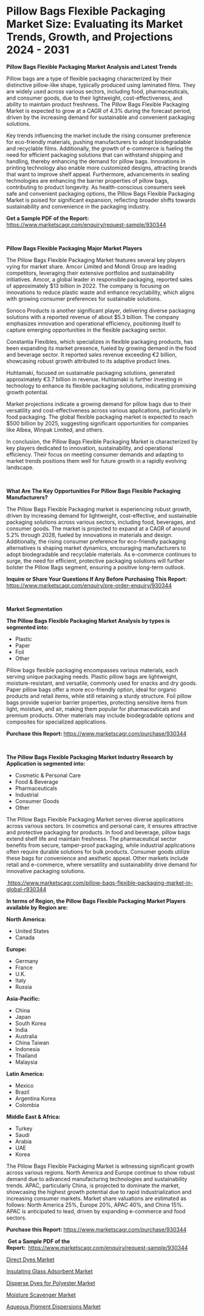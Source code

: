 <p><h1>Pillow Bags Flexible Packaging Market Size: Evaluating its Market Trends, Growth, and Projections 2024 - 2031</h1></p><p><strong>Pillow Bags Flexible Packaging Market Analysis and Latest Trends</strong></p>
<p><p>Pillow bags are a type of flexible packaging characterized by their distinctive pillow-like shape, typically produced using laminated films. They are widely used across various sectors, including food, pharmaceuticals, and consumer goods, due to their lightweight, cost-effectiveness, and ability to maintain product freshness. The Pillow Bags Flexible Packaging Market is expected to grow at a CAGR of 4.3% during the forecast period, driven by the increasing demand for sustainable and convenient packaging solutions.</p><p>Key trends influencing the market include the rising consumer preference for eco-friendly materials, pushing manufacturers to adopt biodegradable and recyclable films. Additionally, the growth of e-commerce is fueling the need for efficient packaging solutions that can withstand shipping and handling, thereby enhancing the demand for pillow bags. Innovations in printing technology also enable more customized designs, attracting brands that want to improve shelf appeal. Furthermore, advancements in sealing technologies are enhancing the barrier properties of pillow bags, contributing to product longevity. As health-conscious consumers seek safe and convenient packaging options, the Pillow Bags Flexible Packaging Market is poised for significant expansion, reflecting broader shifts towards sustainability and convenience in the packaging industry.</p></p>
<p><strong>Get a Sample PDF of the Report:&nbsp;</strong> <a href="https://www.marketscagr.com/enquiry/request-sample/930344?utm_campaign=1197&utm_medium=2&utm_source=Github&utm_content=ia&utm_term=03122024&utm_id=pillow-bags-flexible-packaging">https://www.marketscagr.com/enquiry/request-sample/930344</a></p>
<p>&nbsp;</p>
<p><strong>Pillow Bags Flexible Packaging Major Market Players</strong></p>
<p><p>The Pillow Bags Flexible Packaging Market features several key players vying for market share. Amcor Limited and Mondi Group are leading competitors, leveraging their extensive portfolios and sustainability initiatives. Amcor, a global leader in responsible packaging, reported sales of approximately $13 billion in 2022. The company is focusing on innovations to reduce plastic waste and enhance recyclability, which aligns with growing consumer preferences for sustainable solutions.</p><p>Sonoco Products is another significant player, delivering diverse packaging solutions with a reported revenue of about $5.3 billion. The company emphasizes innovation and operational efficiency, positioning itself to capture emerging opportunities in the flexible packaging sector. </p><p>Constantia Flexibles, which specializes in flexible packaging products, has been expanding its market presence, fueled by growing demand in the food and beverage sector. It reported sales revenue exceeding €2 billion, showcasing robust growth attributed to its adaptive product lines.</p><p>Huhtamaki, focused on sustainable packaging solutions, generated approximately €3.7 billion in revenue. Huhtamaki is further investing in technology to enhance its flexible packaging solutions, indicating promising growth potential.</p><p>Market projections indicate a growing demand for pillow bags due to their versatility and cost-effectiveness across various applications, particularly in food packaging. The global flexible packaging market is expected to reach $500 billion by 2025, suggesting significant opportunities for companies like Albea, Winpak Limited, and others.</p><p>In conclusion, the Pillow Bags Flexible Packaging Market is characterized by key players dedicated to innovation, sustainability, and operational efficiency. Their focus on meeting consumer demands and adapting to market trends positions them well for future growth in a rapidly evolving landscape.</p></p>
<p>&nbsp;</p>
<p><strong>What Are The Key Opportunities For Pillow Bags Flexible Packaging Manufacturers?</strong></p>
<p><p>The Pillow Bags Flexible Packaging market is experiencing robust growth, driven by increasing demand for lightweight, cost-effective, and sustainable packaging solutions across various sectors, including food, beverages, and consumer goods. The market is projected to expand at a CAGR of around 5.2% through 2028, fueled by innovations in materials and design. Additionally, the rising consumer preference for eco-friendly packaging alternatives is shaping market dynamics, encouraging manufacturers to adopt biodegradable and recyclable materials. As e-commerce continues to surge, the need for efficient, protective packaging solutions will further bolster the Pillow Bags segment, ensuring a positive long-term outlook.</p></p>
<p><strong>Inquire or Share Your Questions If Any Before Purchasing This Report:</strong> <a href="https://www.marketscagr.com/enquiry/pre-order-enquiry/930344?utm_campaign=1197&utm_medium=2&utm_source=Github&utm_content=ia&utm_term=03122024&utm_id=pillow-bags-flexible-packaging">https://www.marketscagr.com/enquiry/pre-order-enquiry/930344</a></p>
<p>&nbsp;</p>
<p><strong>Market Segmentation</strong></p>
<p><strong>The Pillow Bags Flexible Packaging Market Analysis by types is segmented into:</strong></p>
<p><ul><li>Plastic</li><li>Paper</li><li>Foil</li><li>Other</li></ul></p>
<p><p>Pillow bags flexible packaging encompasses various materials, each serving unique packaging needs. Plastic pillow bags are lightweight, moisture-resistant, and versatile, commonly used for snacks and dry goods. Paper pillow bags offer a more eco-friendly option, ideal for organic products and retail items, while still retaining a sturdy structure. Foil pillow bags provide superior barrier properties, protecting sensitive items from light, moisture, and air, making them popular for pharmaceuticals and premium products. Other materials may include biodegradable options and composites for specialized applications.</p></p>
<p><strong>Purchase this Report:&nbsp;</strong><a href="https://www.marketscagr.com/purchase/930344?utm_campaign=1197&utm_medium=2&utm_source=Github&utm_content=ia&utm_term=03122024&utm_id=pillow-bags-flexible-packaging">https://www.marketscagr.com/purchase/930344</a></p>
<p>&nbsp;</p>
<p><strong>The Pillow Bags Flexible Packaging Market Industry Research by Application is segmented into:</strong></p>
<p><ul><li>Cosmetic & Personal Care</li><li>Food & Beverage</li><li>Pharmaceuticals</li><li>Industrial</li><li>Consumer Goods</li><li>Other</li></ul></p>
<p><p>The Pillow Bags Flexible Packaging Market serves diverse applications across various sectors. In cosmetics and personal care, it ensures attractive and protective packaging for products. In food and beverage, pillow bags extend shelf life and maintain freshness. The pharmaceutical sector benefits from secure, tamper-proof packaging, while industrial applications often require durable solutions for bulk products. Consumer goods utilize these bags for convenience and aesthetic appeal. Other markets include retail and e-commerce, where versatility and sustainability drive demand for innovative packaging solutions.</p></p>
<p><a href="https://www.marketscagr.com/pillow-bags-flexible-packaging-market-in-global-r930344?utm_campaign=1197&utm_medium=2&utm_source=Github&utm_content=ia&utm_term=03122024&utm_id=pillow-bags-flexible-packaging">&nbsp;https://www.marketscagr.com/pillow-bags-flexible-packaging-market-in-global-r930344</a></p>
<p><strong>In terms of Region, the Pillow Bags Flexible Packaging Market Players available by Region are:</strong></p>
<p>
    <p> <strong> North America: </strong>
        <ul>
            <li>United States</li>
            <li>Canada</li>
        </ul>
        </p> 
    <p> <strong> Europe: </strong>
        <ul>
            <li>Germany</li>
            <li>France</li>
            <li>U.K.</li>
            <li>Italy</li>
            <li>Russia</li>
        </ul>
        </p> 
    <p> <strong> Asia-Pacific: </strong>
        <ul>
            <li>China</li>
            <li>Japan</li>
            <li>South Korea</li>
            <li>India</li>
            <li>Australia</li>
            <li>China Taiwan</li>
            <li>Indonesia</li>
            <li>Thailand</li>
            <li>Malaysia</li>
        </ul>
        </p> 
    <p> <strong> Latin America: </strong>
        <ul>
            <li>Mexico</li>
            <li>Brazil</li>
            <li>Argentina Korea</li>
            <li>Colombia</li>
        </ul>
        </p> 
    <p> <strong> Middle East & Africa: </strong>
        <ul>
            <li>Turkey</li>
            <li>Saudi</li>
            <li>Arabia</li>
            <li>UAE</li>
            <li>Korea</li>
        </ul>
    </p>
    </p>
<p><p>The Pillow Bags Flexible Packaging Market is witnessing significant growth across various regions. North America and Europe continue to show robust demand due to advanced manufacturing technologies and sustainability trends. APAC, particularly China, is projected to dominate the market, showcasing the highest growth potential due to rapid industrialization and increasing consumer markets. Market share valuations are estimated as follows: North America 25%, Europe 20%, APAC 40%, and China 15%. APAC is anticipated to lead, driven by expanding e-commerce and food sectors.</p></p>
<p><strong>Purchase this Report: </strong><a href="https://www.marketscagr.com/purchase/930344?utm_campaign=1197&utm_medium=2&utm_source=Github&utm_content=ia&utm_term=03122024&utm_id=pillow-bags-flexible-packaging">https://www.marketscagr.com/purchase/930344</a></p>
<p>&nbsp;<strong>Get a Sample PDF of the Report:&nbsp;&nbsp;</strong><a href="https://www.marketscagr.com/enquiry/request-sample/930344?utm_campaign=1197&utm_medium=2&utm_source=Github&utm_content=ia&utm_term=03122024&utm_id=pillow-bags-flexible-packaging">https://www.marketscagr.com/enquiry/request-sample/930344</a></p>
<p><strong></strong></p>
<p><p><a href="https://www.linkedin.com/pulse/synopsis-global-direct-dyes-market-trend-its-rapid-growth-zo12e?utm_campaign=1197&utm_medium=2&utm_source=Github&utm_content=ia&utm_term=03122024&utm_id=pillow-bags-flexible-packaging">Direct Dyes Market</a></p><p><a href="https://issuu.com/reportprime-2/docs/insulating-glass-adsorbent-market-size-2030.pptx?utm_campaign=1197&utm_medium=2&utm_source=Github&utm_content=ia&utm_term=03122024&utm_id=pillow-bags-flexible-packaging">Insulating Glass Adsorbent Market</a></p><p><a href="https://www.linkedin.com/pulse/disperse-dyes-polyester-market-analysis-highlights-growth-qv1ie?utm_campaign=1197&utm_medium=2&utm_source=Github&utm_content=ia&utm_term=03122024&utm_id=pillow-bags-flexible-packaging">Disperse Dyes for Polyester Market</a></p><p><a href="https://issuu.com/reportprime-2/docs/moisture-scavenger-market-size-2030.pptx?utm_campaign=1197&utm_medium=2&utm_source=Github&utm_content=ia&utm_term=03122024&utm_id=pillow-bags-flexible-packaging">Moisture Scavenger Market</a></p><p><a href="https://www.linkedin.com/pulse/projected-cagr-143-aqueous-pigment-dispersions-market-z2d1e?utm_campaign=1197&utm_medium=2&utm_source=Github&utm_content=ia&utm_term=03122024&utm_id=pillow-bags-flexible-packaging">Aqueous Pigment Dispersions Market</a></p></p>
